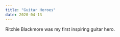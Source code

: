 ```yaml
---
title: "Guitar Heroes"
date: 2020-04-13
---
```


Ritchie Blackmore was my first inspiring guitar hero.
